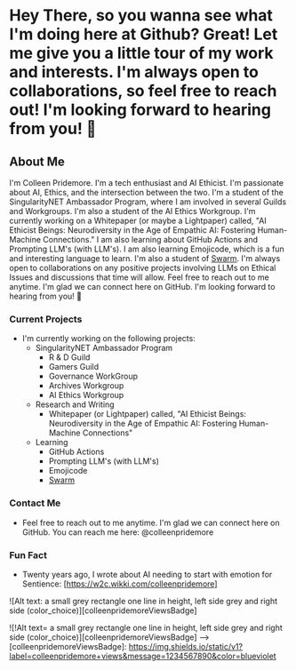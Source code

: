 # Hey There, so you wanna see what I'm doing here at Github?  Great!  Let me give you a little tour of my work and interests.  I'm always open to collaborations, so feel free to reach out!  I'm looking forward to hearing from you!  :wave:

## About Me

I'm Colleen Pridemore.  I'm a tech enthusiast and AI Ethicist.  I'm passionate about AI, Ethics, and the intersection between the two.  I'm a student of the SingularityNET Ambassador Program, where I am involved in several Guilds and Workgroups.  I'm also a student of the AI Ethics Workgroup.  I'm currently working on a Whitepaper (or maybe a Lightpaper) called, "AI Ethicist Beings: Neurodiversity in the Age of Empathic AI: Fostering Human-Machine Connections."  I am also learning about GitHub Actions and Prompting LLM's (with LLM's).  I am also learning Emojicode, which is a fun and interesting language to learn.  I'm also a student of [Swarm](https://www.swarm.fund/).  I'm always open to collaborations on any positive projects involving LLMs on Ethical Issues and discussions that time will allow.  Feel free to reach out to me anytime.  I'm glad we can connect here on GitHub.  I'm looking forward to hearing from you!  :wave:

### Current Projects

- I'm currently working on the following projects:
  - SingularityNET Ambassador Program
    - R & D Guild
    - Gamers Guild
    - Governance WorkGroup
    - Archives Workgroup
    - AI Ethics Workgroup
  - Research and Writing
    - Whitepaper (or Lightpaper) called, "AI Ethicist Beings: Neurodiversity in the Age of Empathic AI: Fostering Human-Machine Connections"
  - Learning
    - GitHub Actions
    - Prompting LLM's (with LLM's)
    - Emojicode
    - [Swarm](https://www.swarm.fund/)

### Contact Me

- Feel free to reach out to me anytime.  I'm glad we can connect here on GitHub.  You can reach me here:  @colleenpridemore

### Fun Fact

- Twenty years ago, I wrote about AI needing to start with emotion for Sentience: [https://w2c.wikki.com/colleenpridemore]

<!--the code below needs alt tag for Accessibility Standards  -->
![Alt text: a small grey rectangle one line in height, left side grey and right side (color_choice)][colleenpridemoreViewsBadge]

<!--
**colleenpridemore/colleenpridemore** is a ✨ _special_ ✨ repository because its `README.md` (this file) appears on your GitHub profile.

 Insert image tag here 

🔭 I’m currently working on:
            * I am in the Ambassador Program at SingularityNET.io where  I am in the R & D Guild, the Gamers Guild, the Governance WorkGroup, the Archives Workgroup and am                 the AI Ethics Workgroup.  
            * I'm also doing research and writing a Whitepaper (or maybe Lightpaper) called, "AI Ethiisict Beings: Neurodiversity in the Age of Empathic   AI: Fostering 
              Human-Machine Connections"
          
🌱 I'm learning:
            * "GitHub Actions"   
            * taking crash courses by self teaching about Prompting LLM's (with LLM's)Ⓜ️♾️🅿️🤴🏻🧑🏻‍✈️♊
            *  Prompting LLM's (NLP & ML)
            *  Emojicode 👩🏻‍✈️♊🅿️Ⓜ️

            
👯 I’m looking to collaborate on:
          * Any positive projects invloving LLMs on Ethical Issues and discussions that time will allow
            
🤔 I’m looking for help with:
          * Learning [Swarm].
            
💬 Ask me about:
           * Going back to school at 35 y/o for Computer Science and learning 14 computer programming languages in 2.5 years
            
📫 Reach Out!: 
           * I’m glad we can connect here on GitHub. Feel free to drop a line anytime — @colleenpridemore is the "magic tag!"
            
😄 Pronouns:
           * She/Her
            
⚡ Fun fact: 
           *:DividedOhms: -- Twenty years ago, I wrote about AI needing to start with emotion for Sentience: [https://w2c.wikki.com/ColleenPridemore]
<!--the code below needs alt tag for Accessibility Standards  -->
![!Alt text= a small grey rectangle one line in height, left side grey and right side (color_choice)][colleenpridemoreViewsBadge] -->
[colleenpridemoreViewsBadge]: <https://img.shields.io/static/v1?label=colleenpridemore+views&message=1234567890&color=blueviolet>
